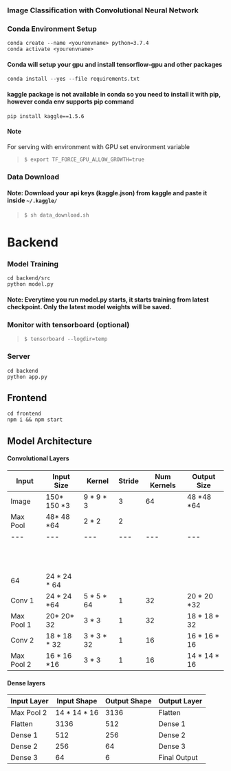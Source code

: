 ### Image Classification with Convolutional Neural Network

### Conda Environment Setup
`conda create --name <yourenvname> python=3.7.4` <br>
`conda activate <yourenvname>`

#### Conda will setup your gpu and install tensorflow-gpu and other packages
`conda install --yes --file requirements.txt`

#### kaggle package is not available in conda so you need to install it with pip, however conda env supports pip command
`pip install kaggle==1.5.6`

#### Note
For serving with environment with GPU set environment variable
> `$ export TF_FORCE_GPU_ALLOW_GROWTH=true`


### Data Download
#### Note: Download your api keys (kaggle.json) from kaggle and paste it inside `~/.kaggle/`
> `$ sh data_download.sh`


# Backend

### Model Training
`cd backend/src` <br>
`python model.py`
#### Note: Everytime you run model.py starts, it starts training from latest checkpoint. Only the latest model weights will be saved.

### Monitor with tensorboard (optional)
> `$ tensorboard --logdir=temp`

### Server
`cd backend` <br>
`python app.py`

## Frontend
`cd frontend` <br>
`npm i && npm start`


## Model Architecture
#### Convolutional Layers
|   	Input| Input Size 	|Kernel   	|Stride   	| Num Kernels  	| Output Size  	|
|---	|---	|---	|---	|---	|---	|
|   Image	|   	150* 150 *3|  9 * 9 * 3 	|3   	| 64  	| 48 *48 *64  	|
|  Max Pool  	| 48* 48 *64  	|   2 * 2	| 2  	|   	|   	|   	|  	|   	|   	|
|---	|---	|---	|---	|---	|---	|
|   	|   	|  	|   	|   	|   	|
|   	|   	|   	|   	|   	|   	|
|   	|   	|   	|   	|   	|   	|
|   	|   	|   	|   	|   	|   	|
|   	|   	|   	|   	|   	|   	|
|   	|   	|   	|   	|   	|   	|
|   	|   	|   	|   	|   	|   	|
|   	|   	|   	|   	|   	|   	|
|   	|   	|   	|   	|   	|   	|
|   	|   	|   	|   	|   	|   	|
|   	|   	|   	|   	|   	|   	|
| 64  	| 24 * 24 * 64  	|
| Conv 1  	| 24 * 24 *64  	| 5 * 5 * 64  	| 1  	| 32  	| 20 * 20 *32  	|
|  Max Pool 1|20* 20* 32   	|3 * 3   	| 1  	| 32  	| 18 * 18 * 32  	|
|  Conv 2 	| 18 * 18 * 32  	| 3 * 3 * 32  	| 1  	| 16  	| 16 * 16 * 16  	|
|   Max Pool 2| 16 * 16 *16  	| 3 * 3  	| 1  	|  16 	| 14 * 14 * 16  	|

#### Dense layers
|   Input Layer	| Input Shape  	|   Output Shape	|   Output Layer 	|
|---	|---	|---	|---	|
|   Max Pool 2	|   14 * 14 * 16	|  3136  	|   Flatten	|
|  Flatten 	|  3136 	|   512	|   Dense 1	| 
|   Dense 1	|  512 	| 256  	| Dense 2  	|
|   Dense 2	| 256  	| 64  	| Dense 3  	|
|  Dense 3 	| 64  	| 6  	|   Final Output	|